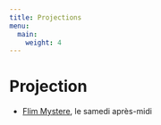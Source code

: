 ```yaml
---
title: Projections
menu:
  main:
    weight: 4
---
```


# Projection
  - [Flim Mystere](projections/mystere), le samedi après-midi
